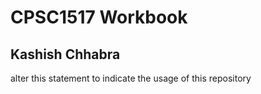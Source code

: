 # CPSC1517 Workbook

## Kashish Chhabra

alter this statement to indicate the usage of this repository
